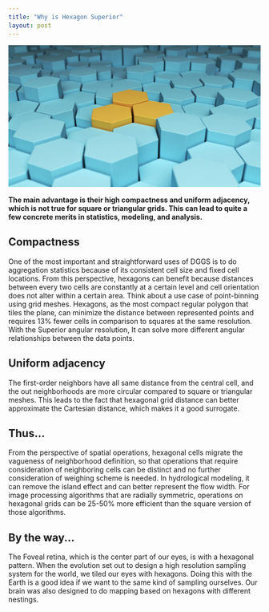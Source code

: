 ```yaml
---
title: "Why is Hexagon Superior"
layout: post
---
```

![hex](/assets/img/20230130/hex.jpg)

**The main advantage is their high compactness and uniform adjacency, which is not true for square or triangular grids. This can lead to quite a few concrete merits in statistics, modeling, and analysis.**

## Compactness
One of the most important and straightforward uses of DGGS is to do aggregation statistics because of its consistent cell size and fixed cell locations. From this perspective, hexagons can benefit because distances between every two cells are constantly at a certain level and cell orientation does not alter within a certain area. Think about a use case of point-binning using grid meshes. Hexagons, as the most compact regular polygon that tiles the plane, can minimize the distance between represented points and requires 13% fewer cells in comparison to squares at the same resolution. With the Superior angular resolution, It can solve more different angular relationships between the data points.    

## Uniform adjacency
The first-order neighbors have all same distance from the central cell, and the out neighborhoods are more circular compared to square or triangular meshes. This leads to the fact that hexagonal grid distance can better approximate the Cartesian distance, which makes it a good surrogate. 

## Thus...
From the perspective of spatial operations, hexagonal cells migrate the vagueness of neighborhood definition, so that operations that require consideration of neighboring cells can be distinct and no further consideration of weighing scheme is needed. In hydrological modeling, it can remove the island effect and can better represent the flow width. For image processing algorithms that are radially symmetric, operations on hexagonal grids can be 25-50% more efficient than the square version of those algorithms. 

## By the way...
The Foveal retina, which is the center part of our eyes, is with a hexagonal pattern. When the evolution set out to design a high resolution sampling system for the world, we tiled our eyes with hexagons. Doing this with the Earth is a good idea if we want to the same kind of sampling ourselves. Our brain was also designed to do mapping based on hexagons with different nestings.

